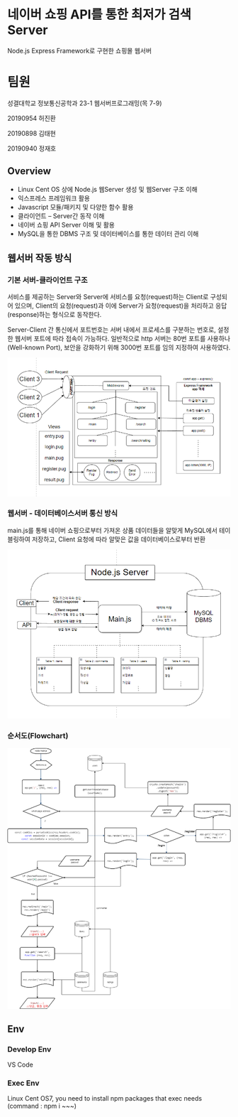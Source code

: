 # 네이버 쇼핑 API를 통한 최저가 검색 Server
Node.js Express Framework로 구현한 쇼핑몰 웹서버

# 팀원
성결대학교 정보통신공학과 23-1 웹서버프로그래밍(목 7-9)

20190954 허진환

20190898 김태현

20190940 정재호

## Overview
 - Linux Cent OS 상에 Node.js 웹Server 생성 및 웹Server 구조 이해
 - 익스프레스 프레임워크 활용
 - Javascript 모듈/패키지 및 다양한 함수 활용
 - 클라이언트 – Server간 동작 이해
 - 네이버 쇼핑 API Server 이해 및 활용
 - MySQL을 통한 DBMS 구조 및 데이터베이스를 통한 데이터 관리 이해


## 웹서버 작동 방식

### 기본 서버-클라이언트 구조
서비스를 제공하는 Server와 Server에 서비스를 요청(request)하는 Client로 구성되어 있으며, Client의 요청(request)과 이에 Server가 요청(request)을 처리하고 응답(response)하는 형식으로 동작한다.

Server-Client 간 통신에서 포트번호는 서버 내에서 프로세스를 구분하는 번호로, 설정한 웹서버 포트에 따라 접속이 가능하다. 일반적으로 http 서버는 80번 포트를 사용하나(Well-known Port), 보안을 강화하기 위해 3000번 포트를 임의 지정하여 사용하였다.

![Server-Client Model](/img/block.png?raw=true "Title")

### 웹서버 - 데이터베이스서버 통신 방식
main.js를 통해 네이버 쇼핑으로부터 가져온 상품 데이터들을 알맞게 MySQL에서 테이블링하여 저장하고, Client 요청에 따라 알맞은 값을 데이터베이스로부터 반환

![Databse](/img/dbblock.png)

### 순서도(Flowchart)

![flowchart](/img/flowchart.png)


## Env

### Develop Env
VS Code

### Exec Env
Linux Cent OS7, you need to install npm packages that exec needs (command : npm i ~~~)